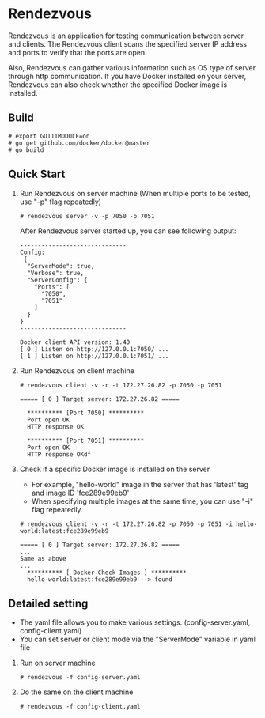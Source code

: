 # **Rendezvous**

Rendezvous is an application for testing communication between server and clients. The Rendezvous client scans the specified server IP address and ports to verify that the ports are open. 

Also, Rendezvous can gather various information such as OS type of server through http communication. If you have Docker installed on your server, Rendezvous can also check whether the specified Docker image is installed.

## Build

```
# export GO111MODULE=on
# go get github.com/docker/docker@master
# go build
```

## Quick Start

1. Run Rendezvous on server machine 
   (When multiple ports to be tested, use "-p" flag repeatedly)

   ```
   # rendezvous server -v -p 7050 -p 7051
   ```

   After Rendezvous server started up,  you can see following output:

   ```
   ------------------------------
   Config:
    {
     "ServerMode": true,
     "Verbose": true,
     "ServerConfig": {
       "Ports": [
         "7050",
         "7051"
       ]
     }
   }
   ------------------------------
   
   Docker client API version: 1.40
   [ 0 ] Listen on http://127.0.0.1:7050/ ...
   [ 1 ] Listen on http://127.0.0.1:7051/ ...
   ```

2. Run Rendezvous on client machine

   ```
   # rendezvous client -v -r -t 172.27.26.82 -p 7050 -p 7051
   ```

   ```
   ===== [ 0 ] Target server: 172.27.26.82 =====
   
     ********** [Port 7050] **********
     Port open OK
     HTTP response OK
   
     ********** [Port 7051] **********
     Port open OK
     HTTP response OKdf
   ```

3. Check if a specific Docker image is installed on the server

   - For example, "hello-world" image in the server that has 'latest' tag and image ID 'fce289e99eb9'
   - When specifying multiple images at the same time, you can use "-i" flag repeatedly.

   ```
   # rendezvous client -v -r -t 172.27.26.82 -p 7050 -p 7051 -i hello-world:latest:fce289e99eb9
   ```

   ```
   ===== [ 0 ] Target server: 172.27.26.82 =====
   ...
   Same as above
   ...
     ********** [ Docker Check Images ] **********
     hello-world:latest:fce289e99eb9 --> found
   ```

## Detailed setting

- The yaml file allows you to make various settings. (config-server.yaml, config-client.yaml)
- You can set server or client mode via the "ServerMode" variable in yaml file

1. Run on server machine

   ```
   # rendezvous -f config-server.yaml
   ```

2. Do the same on the client machine

   ```
   # rendezvous -f config-client.yaml
   ```

   


